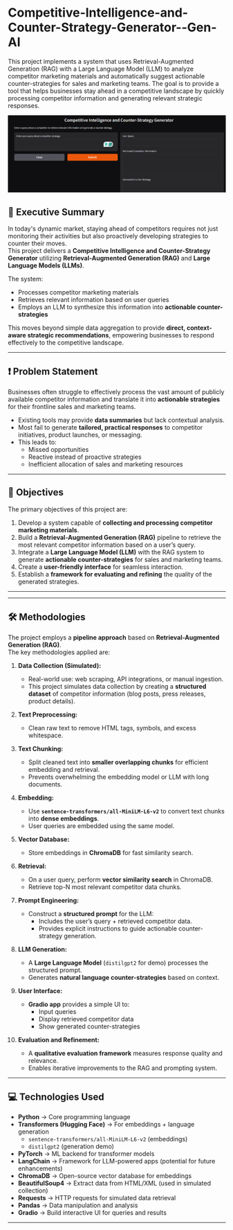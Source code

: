 # Competitive-Intelligence-and-Counter-Strategy-Generator--Gen-AI
This project implements a system that uses Retrieval-Augmented Generation (RAG) with a Large Language Model (LLM) to analyze competitor marketing materials and automatically suggest actionable counter-strategies for sales and marketing teams. The goal is to provide a tool that helps businesses stay ahead in a competitive landscape by quickly processing competitor information and generating relevant strategic responses.

![Results](https://github.com/aritra01-coder/Competitive-Intelligence-and-Counter-Strategy-Generator--Gen-AI/blob/2c7b86f55b4f88e107b37819d29365fa5bb0a6e5/Screenshot%202025-08-21%20172003.png)



## 🚀 Executive Summary
In today's dynamic market, staying ahead of competitors requires not just monitoring their activities but also proactively developing strategies to counter their moves.  
This project delivers a **Competitive Intelligence and Counter-Strategy Generator** utilizing **Retrieval-Augmented Generation (RAG)** and **Large Language Models (LLMs)**.  

The system:
- Processes competitor marketing materials  
- Retrieves relevant information based on user queries  
- Employs an LLM to synthesize this information into **actionable counter-strategies**  

This moves beyond simple data aggregation to provide **direct, context-aware strategic recommendations**, empowering businesses to respond effectively to the competitive landscape.  

---

## ❗ Problem Statement
Businesses often struggle to effectively process the vast amount of publicly available competitor information and translate it into **actionable strategies** for their frontline sales and marketing teams.  

- Existing tools may provide **data summaries** but lack contextual analysis.  
- Most fail to generate **tailored, practical responses** to competitor initiatives, product launches, or messaging.  
- This leads to:
  - Missed opportunities  
  - Reactive instead of proactive strategies  
  - Inefficient allocation of sales and marketing resources  

---

## 🎯 Objectives
The primary objectives of this project are:

1. Develop a system capable of **collecting and processing competitor marketing materials**.  
2. Build a **Retrieval-Augmented Generation (RAG)** pipeline to retrieve the most relevant competitor information based on a user’s query.  
3. Integrate a **Large Language Model (LLM)** with the RAG system to generate **actionable counter-strategies** for sales and marketing teams.  
4. Create a **user-friendly interface** for seamless interaction.  
5. Establish a **framework for evaluating and refining** the quality of the generated strategies.  

---
---

## 🛠️ Methodologies
The project employs a **pipeline approach** based on **Retrieval-Augmented Generation (RAG)**.  
The key methodologies applied are:

1. **Data Collection (Simulated):**  
   - Real-world use: web scraping, API integrations, or manual ingestion.  
   - This project simulates data collection by creating a **structured dataset** of competitor information (blog posts, press releases, product details).  

2. **Text Preprocessing:**  
   - Clean raw text to remove HTML tags, symbols, and excess whitespace.  

3. **Text Chunking:**  
   - Split cleaned text into **smaller overlapping chunks** for efficient embedding and retrieval.  
   - Prevents overwhelming the embedding model or LLM with long documents.  

4. **Embedding:**  
   - Use **`sentence-transformers/all-MiniLM-L6-v2`** to convert text chunks into **dense embeddings**.  
   - User queries are embedded using the same model.  

5. **Vector Database:**  
   - Store embeddings in **ChromaDB** for fast similarity search.  

6. **Retrieval:**  
   - On a user query, perform **vector similarity search** in ChromaDB.  
   - Retrieve top-N most relevant competitor data chunks.  

7. **Prompt Engineering:**  
   - Construct a **structured prompt** for the LLM:  
     - Includes the user’s query + retrieved competitor data.  
     - Provides explicit instructions to guide actionable counter-strategy generation.  

8. **LLM Generation:**  
   - A **Large Language Model** (`distilgpt2` for demo) processes the structured prompt.  
   - Generates **natural language counter-strategies** based on context.  

9. **User Interface:**  
   - **Gradio app** provides a simple UI to:  
     - Input queries  
     - Display retrieved competitor data  
     - Show generated counter-strategies  

10. **Evaluation and Refinement:**  
    - A **qualitative evaluation framework** measures response quality and relevance.  
    - Enables iterative improvements to the RAG and prompting system.  

---

## 💻 Technologies Used
- **Python** → Core programming language  
- **Transformers (Hugging Face)** → For embeddings + language generation  
  - `sentence-transformers/all-MiniLM-L6-v2` (embeddings)  
  - `distilgpt2` (generation demo)  
- **PyTorch** → ML backend for transformer models  
- **LangChain** → Framework for LLM-powered apps (potential for future enhancements)  
- **ChromaDB** → Open-source vector database for embeddings  
- **BeautifulSoup4** → Extract data from HTML/XML (used in simulated collection)  
- **Requests** → HTTP requests for simulated data retrieval  
- **Pandas** → Data manipulation and analysis  
- **Gradio** → Build interactive UI for queries and results  

---


